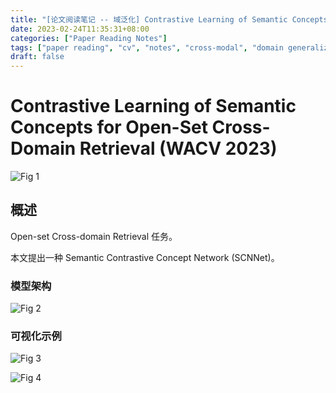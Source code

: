 ```yaml
---
title: "[论文阅读笔记 -- 域泛化] Contrastive Learning of Semantic Concepts for OSCDR(WACV 2023)"
date: 2023-02-24T11:35:31+08:00
categories: ["Paper Reading Notes"]
tags: ["paper reading", "cv", "notes", "cross-modal", "domain generalization", "retrieval"]
draft: false
---
```


# Contrastive Learning of Semantic Concepts for Open-Set Cross-Domain Retrieval (WACV 2023)

![Fig 1](/images/2023/PRN357/1.png)

## 概述

Open-set Cross-domain Retrieval 任务。  

本文提出一种 Semantic Contrastive Concept Network (SCNNet)。  

### 模型架构

![Fig 2](/images/2023/PRN357/2.png)

### 可视化示例

![Fig 3](/images/2023/PRN357/3.png)

![Fig 4](/images/2023/PRN357/4.png)
